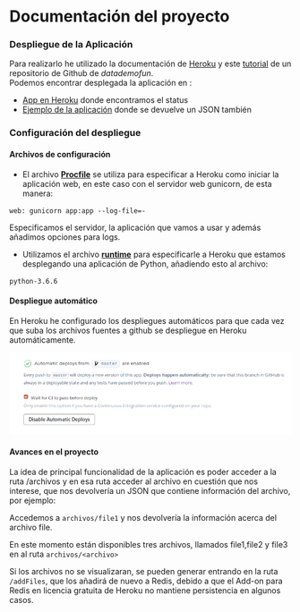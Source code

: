 # Documentación del proyecto
### Despliegue de la Aplicación
Para realizarlo he utilizado la documentación de [Heroku](https://dashboard.heroku.com/apps) y este [tutorial](https://github.com/datademofun/heroku-basic-flask) de un repositorio de Github de _datademofun_.  
Podemos encontrar desplegada la aplicación en :
-  [App en Heroku](https://filecnc.herokuapp.com/) donde encontramos el status
-  [Ejemplo de la aplicación](https://filecnc.herokuapp.com/ejemplo) donde se devuelve un JSON también

### Configuración del despliegue

#### Archivos de configuración
- El archivo [**Procfile**](https://github.com/AGCarlos/IV_1819_Proyecto/blob/master/Procfile) se utiliza para especificar a Heroku como iniciar la aplicación web, en este caso con el servidor web gunicorn, de esta manera:  
```
web: gunicorn app:app --log-file=-
```
Especificamos el servidor, la aplicación que vamos a usar y además añadimos opciones para logs.
- Utilizamos el archivo [**runtime**](https://github.com/AGCarlos/IV_1819_Proyecto/blob/master/runtime.txt) para especificarle a Heroku que estamos desplegando una aplicación de Python, añadiendo esto al archivo:  
```
python-3.6.6
```

#### Despliegue automático

En Heroku he configurado los despliegues automáticos para que cada vez que suba los archivos fuentes a github se despliegue en Heroku automáticamente.  

![autoDesploysOnHeroku](../img/autoDep.png)

#### Avances en el proyecto

La idea de  principal funcionalidad de la aplicación es poder acceder a la ruta /archivos y en esa ruta acceder al archivo en cuestión que nos interese, que nos devolvería un JSON que contiene información del archivo, por ejemplo:  

Accedemos a ``archivos/file1`` y nos devolvería la información acerca del archivo file.    

En este momento están disponibles tres archivos, llamados file1,file2 y file3 en al ruta ``archivos/<archivo>``

Si los archivos no se visualizaran, se pueden generar entrando en la ruta ``/addFiles``, que los añadirá de nuevo a Redis, debido a que el Add-on para Redis en licencia gratuita de Heroku no mantiene persistencia en algunos casos.
